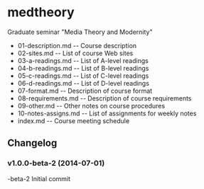 medtheory
=========

Graduate seminar "Media Theory and Modernity"

* 01-description.md --  Course description
* 02-sites.md --  List of course Web sites
* 03-a-readings.md --  List of A-level readings
* 04-b-readings.md --  List of B-level readings
* 05-c-readings.md --  List of C-level readings
* 06-d-readings.md --  List of D-level readings
* 07-format.md --  Description of course format
* 08-requirements.md --  Description of course requirements
* 09-other.md --  Other notes on course procedures
* 10-notes-assigns.md --  List of assignments for weekly notes
* index.md --  Course meeting schedule


Changelog
---------

### v1.0.0-beta-2 (2014-07-01)

-beta-2   Initial commit
